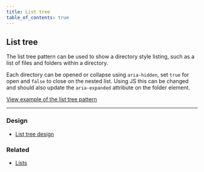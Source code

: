 ```yaml
---
title: List tree
table_of_contents: true
---
```


## List tree

The list tree pattern can be used to show a directory style listing, such as a list of files and folders within a directory.

Each directory can be opened or collapse using `aria-hidden`, set `true` for open and `false` to close on the nested list. Using JS this can be changed and should also update the `aria-expanded` attribute on the folder element.

<a href="https://vanilla-framework.github.io/vanilla-framework/examples/patterns/list-tree/"
    class="js-example">
    View example of the list tree pattern
</a>

<hr />

### Design

* [List tree design](https://github.com/ubuntudesign/vanilla-design/tree/master/List%20tree)

### Related

* [Lists](/en/patterns/lists)

